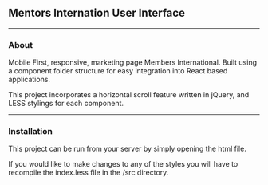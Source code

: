 
## Mentors Internation User Interface 

---

### About 

Mobile First, responsive, marketing page Members International. Built using a component folder structure for easy integration into React based applications. 

This project incorporates a horizontal scroll feature written in jQuery, and LESS stylings for each component.

---

### Installation

This project can be run from your server by simply opening the html file. 

If you would like to make changes to any of the styles you will have to recompile the index.less file in the /src directory.